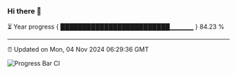 ### Hi there 👋

⏳ Year progress { █████████████████████████▁▁▁▁▁ } 84.23 %

---

⏰ Updated on Mon, 04 Nov 2024 06:29:36 GMT

![Progress Bar CI](https://github.com/liununu/liununu/workflows/Progress%20Bar%20CI/badge.svg)
